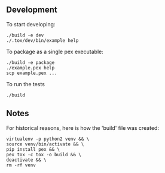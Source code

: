 Development
-----------
To start developing:

    ./build -e dev
    ./.tox/dev/bin/example help

To package as a single pex executable:

    ./build -e package
    ./example.pex help
    scp example.pex ...

To run the tests

    ./build

Notes
-----
For historical reasons, here is how the 'build' file was created:

    virtualenv -p python2 venv && \
    source venv/bin/activate && \
    pip install pex && \
    pex tox -c tox -o build && \
    deactivate && \
    rm -rf venv
